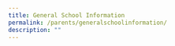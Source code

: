 ```yaml
---
title: General School Information
permalink: /parents/generalschoolinformation/
description: ""
---
```

